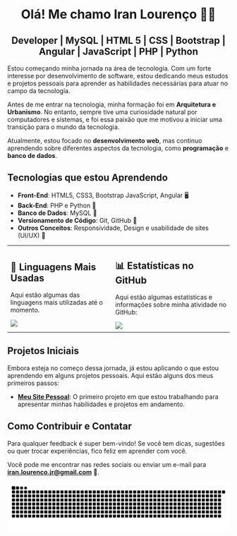 <h1  align="center">Olá! Me chamo Iran Lourenço 👨‍💻</h1>

<h2  align="center">Developer | MySQL | HTML 5 | CSS | Bootstrap | Angular | JavaScript | PHP | Python</h2>

Estou começando minha jornada na área de tecnologia. Com um forte interesse por desenvolvimento de software, estou dedicando meus estudos e projetos pessoais para aprender as habilidades necessárias para atuar no campo da tecnologia.

Antes de me entrar na tecnologia, minha formação foi em **Arquitetura e Urbanismo**. No entanto, sempre tive uma curiosidade natural por computadores e sistemas, e foi essa paixão que me motivou a iniciar uma transição para o mundo da tecnologia.

Atualmente, estou focado no **desenvolvimento web**, mas continuo aprendendo sobre diferentes aspectos da tecnologia, como **programação** e **banco de dados**.

## Tecnologias que estou Aprendendo

- **Front-End**: HTML5, CSS3, Bootstrap JavaScript, Angular 🖥️
- **Back-End**:  PHP e Python 🐍
- **Banco de Dados**: MySQL 📂
- **Versionamento de Código**: Git, GitHub 🌱
- **Outros Conceitos**: Responsividade, Design e usabilidade de sites (UI/UX) 🎨
<table>
  <tr>
    <td>
      <h2>📌 Linguagens Mais Usadas</h2>
      <p>Aqui estão algumas das linguagens mais utilizadas até o momento.</p>
      <img src="https://github-readme-stats.vercel.app/api/top-langs/?username=Iranlsjr&langs_count=6&theme=radical" />
    </td>
    <td>
      <h2>📊 Estatísticas no GitHub</h2>
      <p>Aqui estão algumas estatísticas e informações sobre minha atividade no GitHub:</p>
      <img src="https://github-readme-stats.vercel.app/api?username=Iranlsjr&show_icons=true&count_private=true&hide_title=true&theme=radical" />
    </td>
  </tr>
</table>

## Projetos Iniciais
Embora esteja no começo dessa jornada, já estou aplicando o que estou aprendendo em alguns projetos pessoais. Aqui estão alguns dos meus primeiros passos:

- **[Meu Site Pessoal](https://iranlsjr.github.io/portfolio/)**: O primeiro projeto em que estou trabalhando para apresentar minhas habilidades e projetos em andamento.


## Como Contribuir e Contatar

Para qualquer feedback é super bem-vindo! Se você tem dicas, sugestões ou quer trocar experiências, fico feliz em aprender com você.

Você pode me encontrar nas redes sociais ou enviar um e-mail para **iran.lourenco.jr@gmail.com** 📩.

<picture>
  <source media="(prefers-color-scheme: dark)" srcset="https://raw.githubusercontent.com/Iranlsjr/Iranlsjr/output/github-contribution-grid-snake-dark.svg">
  <source media="(prefers-color-scheme: light)" srcset="https://raw.githubusercontent.com/Iranlsjr/Iranlsjr/output/github-contribution-grid-snake.svg">
  <img alt="github contribution grid snake animation" src="https://raw.githubusercontent.com/Iranlsjr/Iranlsjr/output/github-contribution-grid-snake.svg">
</picture>
